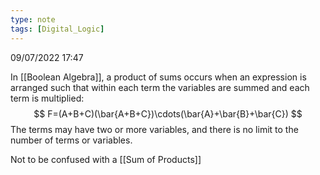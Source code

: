 ```yaml
---
type: note
tags: [Digital_Logic]
---
```

09/07/2022 17:47

  

In [[Boolean Algebra]], a product of sums occurs when an expression is arranged such that within each term the variables are summed and each term is multiplied:
$$
F=(A+B+C)(\bar{A+B+C})\cdots(\bar{A}+\bar{B}+\bar{C})
$$
The terms may have two or more variables, and there is no limit to the number of terms or variables.

Not to be confused with a [[Sum of Products]]